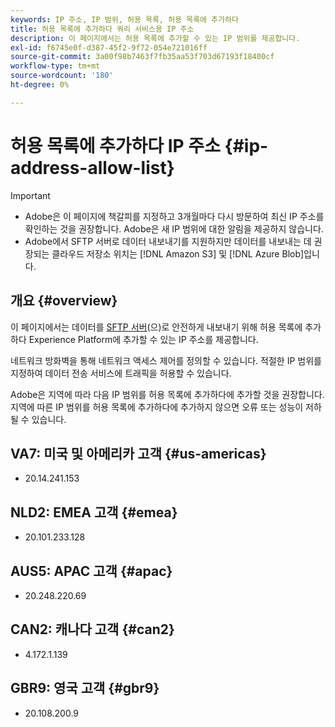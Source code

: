```yaml
---
keywords: IP 주소, IP 범위, 허용 목록, 허용 목록에 추가하다
title: 허용 목록에 추가하다 쿼리 서비스용 IP 주소
description: 이 페이지에서는 허용 목록에 추가할 수 있는 IP 범위를 제공합니다.
exl-id: f6745e0f-d387-45f2-9f72-054e721016ff
source-git-commit: 3a00f98b7463f7fb35aa53f703d67193f18400cf
workflow-type: tm+mt
source-wordcount: '180'
ht-degree: 0%

---
```


# 허용 목록에 추가하다 IP 주소 {#ip-address-allow-list}

>[!IMPORTANT]
>
> * Adobe은 이 페이지에 책갈피를 지정하고 3개월마다 다시 방문하여 최신 IP 주소를 확인하는 것을 권장합니다. Adobe은 새 IP 범위에 대한 알림을 제공하지 않습니다.
> * Adobe에서 SFTP 서버로 데이터 내보내기를 지원하지만 데이터를 내보내는 데 권장되는 클라우드 저장소 위치는 [!DNL Amazon S3] 및 [!DNL Azure Blob]입니다.

## 개요 {#overview}

이 페이지에서는 데이터를 [SFTP 서버](../destinations/catalog/cloud-storage/sftp.md)(으)로 안전하게 내보내기 위해 허용 목록에 추가하다 Experience Platform에 추가할 수 있는 IP 주소를 제공합니다.

네트워크 방화벽을 통해 네트워크 액세스 제어를 정의할 수 있습니다. 적절한 IP 범위를 지정하여 데이터 전송 서비스에 트래픽을 허용할 수 있습니다.

Adobe은 지역에 따라 다음 IP 범위를 허용 목록에 추가하다에 추가할 것을 권장합니다. 지역에 따른 IP 범위를 허용 목록에 추가하다에 추가하지 않으면 오류 또는 성능이 저하될 수 있습니다.

## VA7: 미국 및 아메리카 고객 {#us-americas}

* 20.14.241.153

## NLD2: EMEA 고객 {#emea}

* 20.101.233.128

## AUS5: APAC 고객 {#apac}

* 20.248.220.69

## CAN2: 캐나다 고객 {#can2}

* 4.172.1.139

## GBR9: 영국 고객 {#gbr9}

* 20.108.200.9


